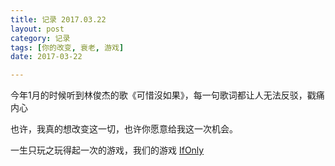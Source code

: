 ```yaml
---
title: 记录 2017.03.22
layout: post
category: 记录
tags: [你的改变, 衰老, 游戏]
date: 2017-03-22

---
```


今年1月的时候听到林俊杰的歌《可惜沒如果》，每一句歌词都让人无法反驳，戳痛内心

也许，我真的想改变这一切，也许你愿意给我这一次机会。

一生只玩之玩得起一次的游戏，我们的游戏 [IfOnly](/ifonly)